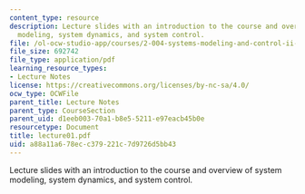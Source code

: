 ```yaml
---
content_type: resource
description: Lecture slides with an introduction to the course and overview of system
  modeling, system dynamics, and system control.
file: /ol-ocw-studio-app/courses/2-004-systems-modeling-and-control-ii-fall-2007/a88a11a678ecc379221c7d9726d5bb43_lecture01.pdf
file_size: 692742
file_type: application/pdf
learning_resource_types:
- Lecture Notes
license: https://creativecommons.org/licenses/by-nc-sa/4.0/
ocw_type: OCWFile
parent_title: Lecture Notes
parent_type: CourseSection
parent_uid: d1eeb003-70a1-b8e5-5211-e97eacb45b0e
resourcetype: Document
title: lecture01.pdf
uid: a88a11a6-78ec-c379-221c-7d9726d5bb43
---
```

Lecture slides with an introduction to the course and overview of system modeling, system dynamics, and system control.